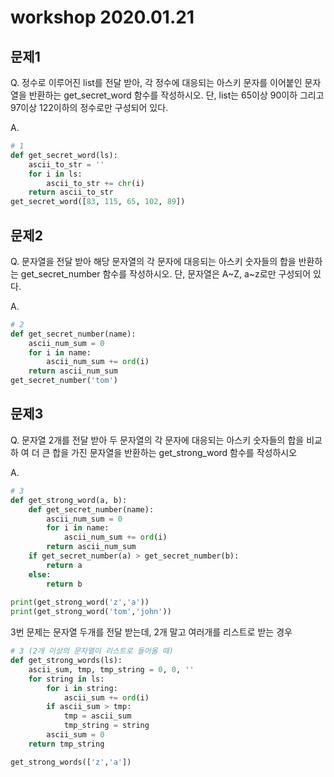 # workshop 2020.01.21

## 문제1

Q. 정수로 이루어진 list를 전달 받아, 각 정수에 대응되는 아스키 문자를 이어붙인 문자열을 반환하는 get_secret_word 함수를 작성하시오. 단, list는 65이상 90이하 그리고 97이상 122이하의 정수로만 구성되어 있다.

A.

```python
# 1
def get_secret_word(ls):
    ascii_to_str = ''
    for i in ls:
        ascii_to_str += chr(i)
    return ascii_to_str
get_secret_word([83, 115, 65, 102, 89])
```



## 문제2

Q. 문자열을 전달 받아 해당 문자열의 각 문자에 대응되는 아스키 숫자들의 합을 반환하는 get_secret_number 함수를 작성하시오. 단, 문자열은 A~Z, a~z로만 구성되어 있다.

A.

```python
# 2
def get_secret_number(name):
    ascii_num_sum = 0
    for i in name:
        ascii_num_sum += ord(i)
    return ascii_num_sum
get_secret_number('tom')
```



## 문제3

Q. 문자열 2개를 전달 받아 두 문자열의 각 문자에 대응되는 아스키 숫자들의 합을 비교하 여 더 큰 합을 가진 문자열을 반환하는 get_strong_word 함수를 작성하시오

A.

```python
# 3
def get_strong_word(a, b):
    def get_secret_number(name):
        ascii_num_sum = 0
        for i in name:
            ascii_num_sum += ord(i)
        return ascii_num_sum
    if get_secret_number(a) > get_secret_number(b):
        return a
    else:
        return b
    
print(get_strong_word('z','a'))
print(get_strong_word('tom','john'))
```

3번 문제는 문자열 두개를 전달 받는데, 2개 말고 여러개를 리스트로 받는 경우

```python
# 3 (2개 이상의 문자열이 리스트로 들어올 때)
def get_strong_words(ls):
    ascii_sum, tmp, tmp_string = 0, 0, ''
    for string in ls:
        for i in string:
            ascii_sum += ord(i)
        if ascii_sum > tmp:
            tmp = ascii_sum
            tmp_string = string
        ascii_sum = 0
    return tmp_string

get_strong_words(['z','a'])

```

